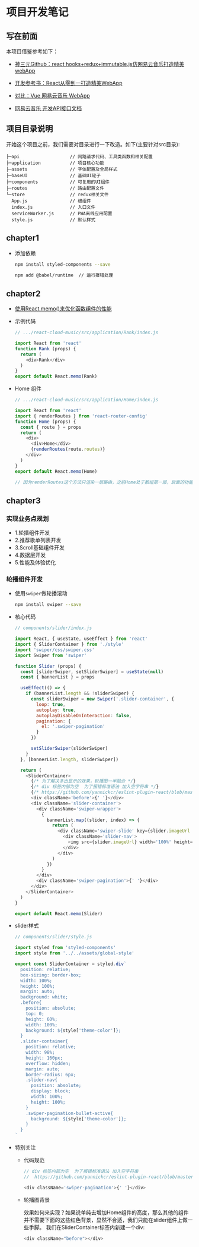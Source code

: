 # 项目开发笔记

## 写在前面

本项目借鉴参考如下：

* [神三元Github：react hooks+redux+immutable.js仿网易云音乐打造精美webApp](https://github.com/sanyuan0704/react-cloud-music)
* [开发参考书：React从零到一打造精美WebApp](https://sanyuan0704.github.io/react-cloud-music/)
* [对比：Vue 网易云音乐 WebApp](https://github.com/caijinyc/vue-music-webapp)

* [网易云音乐 开发API接口文档](https://binaryify.github.io/NeteaseCloudMusicApi/#/?id=neteasecloudmusicapi)

## 项目目录说明

开始这个项目之前，我们需要对目录进行一下改造。如下(主要针对src目录):

```
├─api                   // 网路请求代码、工具类函数和相关配置
├─application           // 项目核心功能
├─assets                // 字体配置及全局样式
├─baseUI                // 基础UI轮子
├─components            // 可复用的UI组件
├─routes                // 路由配置文件
└─store                 // redux相关文件
  App.js                // 根组件
  index.js              // 入口文件
  serviceWorker.js      // PWA离线应用配置
  style.js              // 默认样式
```

## chapter1

* 添加依赖

  ```bash
  npm install styled-components --save
  
  npm add @babel/runtime  // 运行报错处理
  ```

## chapter2

* [使用React.memo()来优化函数组件的性能](https://juejin.im/post/5c8edf626fb9a0710d65c7fc)

* 示例代码

  ```javascript
  // .../react-cloud-music/src/application/Rank/index.js
  
  import React from 'react'
  function Rank (props) {
    return (
      <div>Rank</div>
    )
  }
  export default React.memo(Rank)
  ```

* Home 组件

  ```javascript
  // .../react-cloud-music/src/application/Home/index.js
  
  import React from 'react'
  import { renderRoutes } from 'react-router-config'
  function Home (props) {
    const { route } = props
    return (
      <div>
        <div>Home</div>
        {renderRoutes(route.routes)}
      </div>
    )
  }
  export default React.memo(Home)
  
  // 因为renderRoutes这个方法只渲染一层路由，之前Home处于数组第一层，后面的功能组件在第二层，当然不能正常渲染啦。其实要解决这个问题也非常简单，只需在Home中再次调用renderRoutes即可
  ```

## chapter3

### 实现业务点规划

* 1.轮播组件开发
* 2.推荐歌单列表开发
* 3.Scroll基础组件开发
* 4.数据层开发
* 5.性能及体验优化

### 轮播组件开发

* 使用`swiper`做轮播滚动

  ```bash
  npm install swiper --save
  ```

* 核心代码

  ```javascript
  // components/slider/index.js
  
  import React, { useState, useEffect } from 'react'
  import { SliderContainer } from './style'
  import 'swiper/css/swiper.css'
  import Swiper from 'swiper'
  
  function Slider (props) {
    const [sliderSwiper, setSliderSwiper] = useState(null)
    const { bannerList } = props
  
    useEffect(() => {
      if (bannerList.length && !sliderSwiper) {
        const sliderSwiper = new Swiper('.slider-container', {
          loop: true,
          autoplay: true,
          autoplayDisableOnInteraction: false,
          pagination: {
            el: '.swiper-pagination'
          }
        })
  
        setSliderSwiper(sliderSwiper)
      }
    }, [bannerList.length, sliderSwiper])
  
    return (
      <SliderContainer>
        {/* 为了解决多出显示的效果，轮播图一半融合 */}
        {/* div 标签内部为空  为了报错标准语法 加入空字符串 */}
        {/* https://github.com/yannickcr/eslint-plugin-react/blob/master/docs/rules/self-closing-comp.md */}
        <div className='before'>{' '}</div>
        <div className='slider-container'>
          <div className='swiper-wrapper'>
            {
              bannerList.map((slider, index) => {
                return (
                  <div className='swiper-slide' key={slider.imageUrl + index}>
                    <div className='slider-nav'>
                      <img src={slider.imageUrl} width='100%' height='100%' alt='推荐' />
                    </div>
                  </div>
                )
              })
            }
          </div>
          <div className='swiper-pagination'>{' '}</div>
        </div>
      </SliderContainer>
    )
  }
  
  export default React.memo(Slider)
  
  ```

* slider样式

  ```javascript
  // components/slider/style.js
  
  import styled from 'styled-components'
  import style from '../../assets/global-style'
  
  export const SliderContainer = styled.div`
    position: relative;
    box-sizing: border-box;
    width: 100%;
    height: 100%;
    margin: auto;
    background: white;
    .before{
      position: absolute;
      top: 0;
      height: 60%;
      width: 100%;
      background: ${style['theme-color']};
    }
    .slider-container{
      position: relative;
      width: 98%;
      height: 160px;
      overflow: hidden;
      margin: auto;
      border-radius: 6px;
      .slider-nav{
        position: absolute;
        display: block;
        width: 100%;
        height: 100%;
      }
      .swiper-pagination-bullet-active{
        background: ${style['theme-color']};
      }
    }
  `
  
  ```

* 特别关注

  * 代码规范

    ```javascript
    // div 标签内部为空  为了报错标准语法 加入空字符串
    //  https://github.com/yannickcr/eslint-plugin-react/blob/master/docs/rules/self-closing-comp.md

    <div className='swiper-pagination'>{' '}</div>
    ```

  * 轮播图背景

    效果如何来实现？如果说单纯去增加Home组件的高度，那么其他的组件并不需要下面的这些红色背景，显然不合适，我们只能在slider组件上做一些手脚。 我们在SliderContainer标签内新建一个div:

    ```javascript
    <div className="before"></div>
    ```
